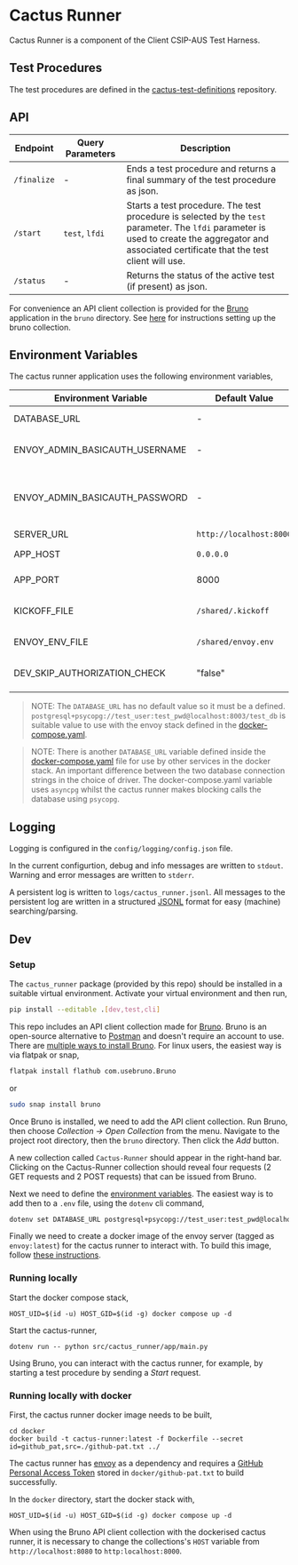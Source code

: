 # Cactus Runner

Cactus Runner is a component of the Client CSIP-AUS Test Harness.

## Test Procedures

The test procedures are defined in the [cactus-test-definitions](https://github.com/bsgip/cactus-test-definitions) repository.

## API

| Endpoint | Query Parameters | Description |
| --- | --- | --- |
| `/finalize` | - | Ends a test procedure and returns a final summary of the test procedure as json. |
| `/start` | `test`, `lfdi` | Starts a test procedure. The test procedure is selected by the `test` parameter. The `lfdi` parameter is used to create the aggregator and associated certificate that the test client will use. |
| `/status` | - | Returns the status of the active test (if present) as json. |

For convenience an API client collection is provided for the [Bruno](https://www.usebruno.com/) application in the `bruno` directory.  See [here](#setup) for instructions setting up the bruno collection.

## Environment Variables

The cactus runner application uses the following environment variables,

| Environment Variable | Default Value | Description |
| --- | --- | --- |
| DATABASE_URL | - | The database connection string of an envoy database. |
| ENVOY_ADMIN_BASICAUTH_USERNAME | - | Username used for HTTP Basic Authentication when accessing the envoy-admin API.  |
| ENVOY_ADMIN_BASICAUTH_PASSWORD | - | Password used for HTTP Basic Authentication when accessing the envoy-admin API. Must be used in conjunction with ENVOY_ADMIN_BASICAUTH_USERNAME. |
| SERVER_URL | `http://localhost:8000` | The URL of an envoy server. |
| APP_HOST | `0.0.0.0` | The host IP of the cactus runner application. |
| APP_PORT | 8000 | The port the cactus runner application listens on. |
| KICKOFF_FILE | `/shared/.kickoff` | The location to create the kickoff file, which triggers kubernetes to launch the envoy service |
| ENVOY_ENV_FILE | `/shared/envoy.env` | The location to write the test-specific envoy environment variables. |
| DEV_SKIP_AUTHORIZATION_CHECK | "false" | If True ("true", "1", "t") no check is made that the forwarded certificate is valid. Intended for dev purposes only. |

> NOTE:
> The `DATABASE_URL` has no default value so it must be a defined. `postgresql+psycopg://test_user:test_pwd@localhost:8003/test_db` is suitable value to use with the envoy stack defined in the [docker-compose.yaml](https://github.com/bsgip/cactus-runner/blob/main/docker-compose.yaml).

> NOTE:
> There is another `DATABASE_URL` variable defined inside the [docker-compose.yaml](https://github.com/bsgip/cactus-runner/blob/main/docker-compose.yaml) file for use by other services in the docker stack. An important difference between the two database connection strings in the choice of driver. The docker-compose.yaml variable uses `asyncpg` whilst the cactus runner makes blocking calls the database using `psycopg`.

## Logging

Logging is configured in the `config/logging/config.json` file.

In the current configurtion, debug and info messages are written to `stdout`. Warning and error messages are written to `stderr`.

A persistent log is written to `logs/cactus_runner.jsonl`. All messages to the persistent log are written in a structured [JSONL](https://jsonlines.org/) format for easy (machine) searching/parsing.

## Dev

### Setup

The `cactus_runner` package (provided by this repo) should be installed in a suitable virtual environment. Activate your virtual environment and then run,

```sh
pip install --editable .[dev,test,cli]
```

This repo includes an API client collection made for [Bruno](https://www.usebruno.com/). Bruno is an open-source alternative to [Postman](https://www.postman.com/) and doesn't require an account to use. There are [multiple ways to install Bruno](https://www.usebruno.com/downloads). For linux users, the easiest way is via flatpak or snap,

```sh
flatpak install flathub com.usebruno.Bruno
```

or

```sh
sudo snap install bruno
```

Once Bruno is installed, we need to add the API client collection. Run Bruno, then choose *Collection → Open Collection* from the menu. Navigate to the project root directory, then the `bruno` directory. Then click the *Add* button.

A new collection called `Cactus-Runner` should appear in the right-hand bar. Clicking on the Cactus-Runner collection should reveal four requests (2 GET requests and 2 POST requests) that can be issued from Bruno.

Next we need to define the [environment variables](#environment-variables). The easiest way is to add then to a `.env` file, using the `dotenv` cli command,

```sh
dotenv set DATABASE_URL postgresql+psycopg://test_user:test_pwd@localhost:8003/test_db
```

Finally we need to create a docker image of the envoy server (tagged as `envoy:latest`) for the cactus runner to interact with. To build this image, follow [these instructions](https://github.com/bsgip/envoy/blob/main/demo/README.md).

### Running locally

Start the docker compose stack,

```
HOST_UID=$(id -u) HOST_GID=$(id -g) docker compose up -d
```

Start the cactus-runner,

```
dotenv run -- python src/cactus_runner/app/main.py
```

Using Bruno, you can interact with the cactus runner, for example, by starting a test procedure by sending a *Start* request.

### Running locally with docker

First, the cactus runner docker image needs to be built,

```
cd docker
docker build -t cactus-runner:latest -f Dockerfile --secret id=github_pat,src=./github-pat.txt ../
```

The cactus runner has [envoy](https://github.com/bsgip/envoy) as a dependency and requires a [GitHub Personal Access Token](https://docs.github.com/en/authentication/keeping-your-account-and-data-secure/managing-your-personal-access-tokens) stored in `docker/github-pat.txt` to build successfully.

In the `docker` directory, start the docker stack with,

```
HOST_UID=$(id -u) HOST_GID=$(id -g) docker compose up -d
```

When using the Bruno API client collection with the dockerised cactus runner, it is necessary to change the collections's `HOST` variable from `http://localhost:8080` to `http:localhost:8000`.



